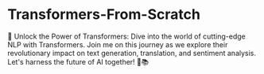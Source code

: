 # Transformers-From-Scratch
🤖 Unlock the Power of Transformers: Dive into the world of cutting-edge NLP with Transformers. Join me on this journey as we explore their revolutionary impact on text generation, translation, and sentiment analysis. Let's harness the future of AI together! 🚀📚
